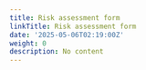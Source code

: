 ```yaml
---
title: Risk assessment form
linkTitle: Risk assessment form
date: '2025-05-06T02:19:00Z'
weight: 0
description: No content
---
```



<!-- Unsupported block type: table_of_contents -->

<!-- Unsupported block type: unsupported -->

